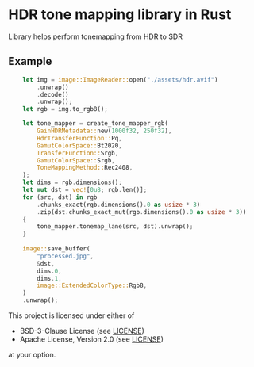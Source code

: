 # HDR tone mapping library in Rust

Library helps perform tonemapping from HDR to SDR

## Example

```rust
    let img = image::ImageReader::open("./assets/hdr.avif")
        .unwrap()
        .decode()
        .unwrap();
    let rgb = img.to_rgb8();

    let tone_mapper = create_tone_mapper_rgb(
        GainHDRMetadata::new(1000f32, 250f32),
        HdrTransferFunction::Pq,
        GamutColorSpace::Bt2020,
        TransferFunction::Srgb,
        GamutColorSpace::Srgb,
        ToneMappingMethod::Rec2408,
    );
    let dims = rgb.dimensions();
    let mut dst = vec![0u8; rgb.len()];
    for (src, dst) in rgb
        .chunks_exact(rgb.dimensions().0 as usize * 3)
        .zip(dst.chunks_exact_mut(rgb.dimensions().0 as usize * 3))
    {
        tone_mapper.tonemap_lane(src, dst).unwrap();
    }
    
    image::save_buffer(
        "processed.jpg",
        &dst,
        dims.0,
        dims.1,
        image::ExtendedColorType::Rgb8,
    )
    .unwrap();
```

This project is licensed under either of

- BSD-3-Clause License (see [LICENSE](LICENSE.md))
- Apache License, Version 2.0 (see [LICENSE](LICENSE-APACHE.md))

at your option.
